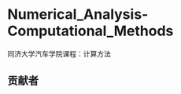 # Numerical_Analysis-Computational_Methods
同济大学汽车学院课程：计算方法

## 贡献者
<!-- readme: collaborators,contributors -start -->
<!-- readme: collaborators,contributors -end -->

